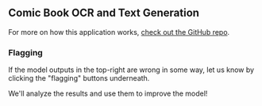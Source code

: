## Comic Book OCR and Text Generation

For more on how this application works,
[check out the GitHub repo](https://github.com/andrewhinh/scribble).

<!-- logging content below -->
### Flagging

If the model outputs in the top-right are wrong in some way,
let us know by clicking the "flagging" buttons underneath.

We'll analyze the results and use them to improve the model!